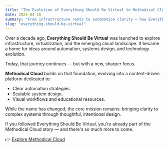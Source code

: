 ```yaml
---
title: "The Evolution of Everything Should Be Virtual to Methodical Cloud"
date: 2025-04-28
summary: "From infrastructure roots to automation clarity — how Everything Should Be Virtual evolved into Methodical Cloud."
slug: "everything-should-be-virtual"
---
```


Over a decade ago, **Everything Should Be Virtual** was launched to explore infrastructure, virtualization, and the emerging cloud landscape. It became a home for ideas around automation, systems design, and technology evolution.

Today, that journey continues — but with a new, sharper focus.

**Methodical Cloud** builds on that foundation, evolving into a content-driven platform dedicated to:

- Clear automation strategies.  
- Scalable system design.  
- Visual workflows and educational resources.

While the name has changed, the core mission remains: bringing clarity to complex systems through thoughtful, intentional design.

If you followed Everything Should Be Virtual, you're already part of the Methodical Cloud story — and there's so much more to come.

👉 [Explore Methodical Cloud](/)
